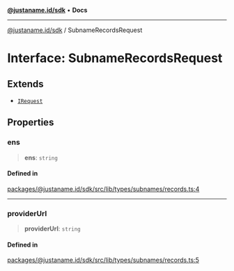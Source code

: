 [**@justaname.id/sdk**](../README.md) • **Docs**

***

[@justaname.id/sdk](../globals.md) / SubnameRecordsRequest

# Interface: SubnameRecordsRequest

## Extends

- [`IRequest`](IRequest.md)

## Properties

### ens

> **ens**: `string`

#### Defined in

[packages/@justaname.id/sdk/src/lib/types/subnames/records.ts:4](https://github.com/JustaName-id/JustaName-sdk/blob/626b4b68604f3125538c424811e641247a5bd58d/packages/@justaname.id/sdk/src/lib/types/subnames/records.ts#L4)

***

### providerUrl

> **providerUrl**: `string`

#### Defined in

[packages/@justaname.id/sdk/src/lib/types/subnames/records.ts:5](https://github.com/JustaName-id/JustaName-sdk/blob/626b4b68604f3125538c424811e641247a5bd58d/packages/@justaname.id/sdk/src/lib/types/subnames/records.ts#L5)
